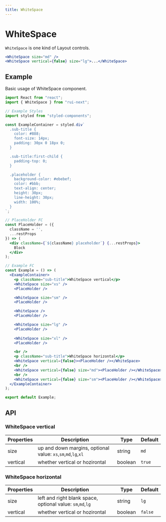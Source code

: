 ```yaml
---
title: WhiteSpace
---
```


# WhiteSpace

`WhiteSpace` is one kind of Layout controls.

```jsx
<WhiteSpace size="md" />
<WhiteSpace vertical={false} size="lg">...</WhiteSpace>
```

## Example

Basic usage of WhiteSpace component.

```jsx live=local
import React from "react";
import { WhiteSpace } from "rui-next";

// Example Styles
import styled from "styled-components";

const ExampleContainer = styled.div`
  .sub-title {
    color: #888;
    font-size: 14px;
    padding: 30px 0 18px 0;
  }

  .sub-title:first-child {
    padding-top: 0;
  }

  .placeholder {
    background-color: #ebebef;
    color: #bbb;
    text-align: center;
    height: 30px;
    line-height: 30px;
    width: 100%;
  }
`;

// PlaceHolder FC
const PlaceHolder = ({
  className = '',
  ...restProps
}) => (
  <div className={`${className} placeholder`} {...restProps}>
    Block
  </div>
);

// Example FC
const Example = () => (
  <ExampleContainer>
    <p className="sub-title">WhiteSpace vertical</p>
    <WhiteSpace size="xs" />
    <PlaceHolder />

    <WhiteSpace size="sm" />
    <PlaceHolder />

    <WhiteSpace />
    <PlaceHolder />

    <WhiteSpace size="lg" />
    <PlaceHolder />
    
    <WhiteSpace size="xl" />
    <PlaceHolder />

    <br />
    <p className="sub-title">WhiteSpace horizontal</p>
    <WhiteSpace vertical={false}><PlaceHolder /></WhiteSpace>
    <br />
    <WhiteSpace vertical={false} size="md"><PlaceHolder /></WhiteSpace>
    <br />
    <WhiteSpace vertical={false} size="sm"><PlaceHolder /></WhiteSpace>
  </ExampleContainer>
);

export default Example;
```

## API

### WhiteSpace vertical

Properties | Description | Type | Default
-----------|------------|------|--------
| size | up and down margins, optional value: `xs`,`sm`,`md`,`lg`,`xl` | string | `md` |
| vertical | whether vertical or hozirontal | boolean | `true` |

### WhiteSpace horizontal

Properties | Description | Type | Default
-----------|------------|------|--------
| size | left and right blank space, optional value: `sm`,`md`,`lg` | string | `lg` |
| vertical | whether vertical or hozirontal | boolean | `false` |
